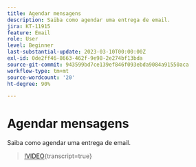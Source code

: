 ```yaml
---
title: Agendar mensagens
description: Saiba como agendar uma entrega de email.
jira: KT-11915
feature: Email
role: User
level: Beginner
last-substantial-update: 2023-03-10T00:00:00Z
exl-id: 0de2ff46-8663-462f-9e98-2e274bf13bda
source-git-commit: 943599bd7ce139ef846f093ebda9084a91550aca
workflow-type: tm+mt
source-wordcount: '20'
ht-degree: 90%

---
```


# Agendar mensagens

Saiba como agendar uma entrega de email.

>[!VIDEO](https://video.tv.adobe.com/v/3415919/?learn=on){transcript=true}
